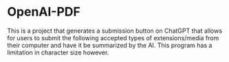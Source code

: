 # OpenAI-PDF

This is a project that generates a submission button on ChatGPT that allows for users to submit the following accepted types of extensions/media from their computer
and have it be summarized by the AI. This program has a limitation in character size however. 
